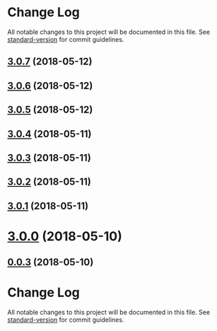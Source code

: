 # Change Log

All notable changes to this project will be documented in this file. See [standard-version](https://github.com/conventional-changelog/standard-version) for commit guidelines.

<a name="3.0.7"></a>
## [3.0.7](https://github.com/airtonix/zenobi.us/compare/v3.0.6...v3.0.7) (2018-05-12)



<a name="3.0.6"></a>
## [3.0.6](https://github.com/airtonix/zenobi.us/compare/v3.0.5...v3.0.6) (2018-05-12)



<a name="3.0.5"></a>
## [3.0.5](https://github.com/airtonix/zenobi.us/compare/v3.0.4...v3.0.5) (2018-05-12)



<a name="3.0.4"></a>
## [3.0.4](https://github.com/airtonix/zenobi.us/compare/v3.0.3...v3.0.4) (2018-05-11)



<a name="3.0.3"></a>
## [3.0.3](https://github.com/airtonix/zenobi.us/compare/v3.0.0...v3.0.3) (2018-05-11)



<a name="3.0.2"></a>
## [3.0.2](https://github.com/airtonix/zenobi.us/compare/v3.0.0...v3.0.2) (2018-05-11)



<a name="3.0.1"></a>
## [3.0.1](https://github.com/airtonix/zenobi.us/compare/v3.0.0...v3.0.1) (2018-05-11)



<a name="3.0.0"></a>
# [3.0.0](https://github.com/airtonix/zenobi.us/compare/v0.0.2...v3.0.0) (2018-05-10)



<a name="0.0.3"></a>
## [0.0.3](https://github.com/airtonix/zenobi.us/compare/v0.0.2...v0.0.3) (2018-05-10)



# Change Log

All notable changes to this project will be documented in this file. See [standard-version](https://github.com/conventional-changelog/standard-version) for commit guidelines.
